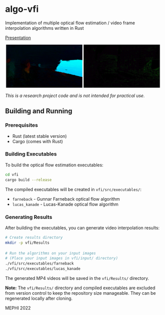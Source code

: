 # algo-vfi

Implementation of multiple optical flow estimation / video frame interpolation algorithms written in Rust

[Presentation](https://github.com/user-attachments/assets/86f8ed6b-1efa-4cca-b9db-185f9d0f1199)

<p align="center">
  <img src="https://github.com/GregoryKogan/GregoryKogan/blob/main/readme_assets/flow.gif" width=49% />
  <img src="https://github.com/GregoryKogan/algo-vfi/blob/main/vfi/assets/vector-field.png" width=49% />
<p/>

*This is a research project code and is not intended for practical use.*

## Building and Running

### Prerequisites

- Rust (latest stable version)
- Cargo (comes with Rust)

### Building Executables

To build the optical flow estimation executables:

```bash
cd vfi
cargo build --release
```

The compiled executables will be created in `vfi/src/executables/`:

- `farneback` - Gunnar Farneback optical flow algorithm
- `lucas_kanade` - Lucas-Kanade optical flow algorithm

### Generating Results

After building the executables, you can generate video interpolation results:

```bash
# Create results directory
mkdir -p vfi/Results

# Run the algorithms on your input images
# (Place your input images in vfi/input/ directory)
./vfi/src/executables/farneback
./vfi/src/executables/lucas_kanade
```

The generated MP4 videos will be saved in the `vfi/Results/` directory.

**Note:** The `vfi/Results/` directory and compiled executables are excluded from version control to keep the repository size manageable. They can be regenerated locally after cloning.

MEPHI 2022
